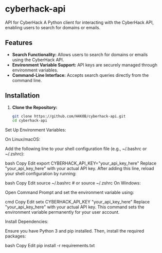 # cyberhack-api
API for CyberHack
A Python client for interacting with the CyberHack API, enabling users to search for domains or emails.

## Features

- **Search Functionality:** Allows users to search for domains or emails using the CyberHack API.
- **Environment Variable Support:** API keys are securely managed through environment variables.
- **Command-Line Interface:** Accepts search queries directly from the command line.

## Installation

1. **Clone the Repository:**

   ```bash
   git clone https://github.com/H4K0B/cyberhack-api.git
   cd cyberhack-api
Set Up Environment Variables:

On Linux/macOS:

Add the following line to your shell configuration file (e.g., ~/.bashrc or ~/.zshrc):

bash
Copy
Edit
export CYBERHACK_API_KEY="your_api_key_here"
Replace "your_api_key_here" with your actual API key. After adding this line, reload your shell configuration by running:

bash
Copy
Edit
source ~/.bashrc  # or source ~/.zshrc
On Windows:

Open Command Prompt and set the environment variable using:

cmd
Copy
Edit
setx CYBERHACK_API_KEY "your_api_key_here"
Replace "your_api_key_here" with your actual API key. This command sets the environment variable permanently for your user account.

Install Dependencies:

Ensure you have Python 3 and pip installed. Then, install the required packages:

bash
Copy
Edit
pip install -r requirements.txt
